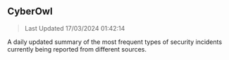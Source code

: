 ## CyberOwl 
> Last Updated 17/03/2024 01:42:14 


A daily updated summary of the most frequent types of security incidents currently being reported from different sources.


